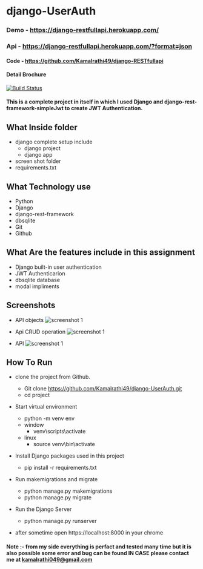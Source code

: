 # django-UserAuth
### Demo - https://django-restfullapi.herokuapp.com/
### Api - https://django-restfullapi.herokuapp.com/?format=json
#### Code - https://github.com/Kamalrathi49/django-RESTfullapi
#### Detail Brochure

[![Build Status](https://travis-ci.org/joemccann/dillinger.svg?branch=master)](https://travis-ci.org/joemccann/dillinger)

#### This is a complete project in itself in which I used Django and django-rest-framework-simpleJwt to create JWT Authentication.
## What Inside folder
- django complete setup include
    - django project
    - django app
- screen shot folder
- requirements.txt

## What Technology use
- Python
- Django
- django-rest-framework
- dbsqlite
- Git
- Github

## What Are the features include in this assignment
- Django built-in user authentication
- JWT Authenticarion
- dbsqlite database
- modal impliments

## Screenshots
- API objects ![screenshot 1](https://github.com/Kamalrathi49/django-RESTfullapi/blob/master/screenshots/Screenshot%20(76).png?raw=true)
 
- Api CRUD operation ![screenshot 1](https://github.com/Kamalrathi49/django-RESTfullapi/blob/master/screenshots/Screenshot%20(77).png?raw=true)

- API ![screenshot 1](https://github.com/Kamalrathi49/django-RESTfullapi/blob/master/screenshots/Screenshot%20(78).png?raw=true)



## How To Run 
- clone the project from Github.
  -  Git clone https://github.com/Kamalrathi49/django-UserAuth.git
  -  cd project
- Start virtual environment
  - python -m venv env
  - window
    - venv\scripts\activate
  - linux
    - source venv\bin\activate
- Install Django packages used in this project
  - pip install -r requirements.txt

- Run makemigrations and migrate
  - python manage.py makemigrations
  - python manage.py migrate

- Run the Django Server
  - python manage.py runserver

- after sometime open  https://localhost:8000  in your chrome
#### Note :- from my side everything is perfact and tested many time but it is also possible some error and bug can be found IN CASE please contact me at kamalrathi049@gmail.com

